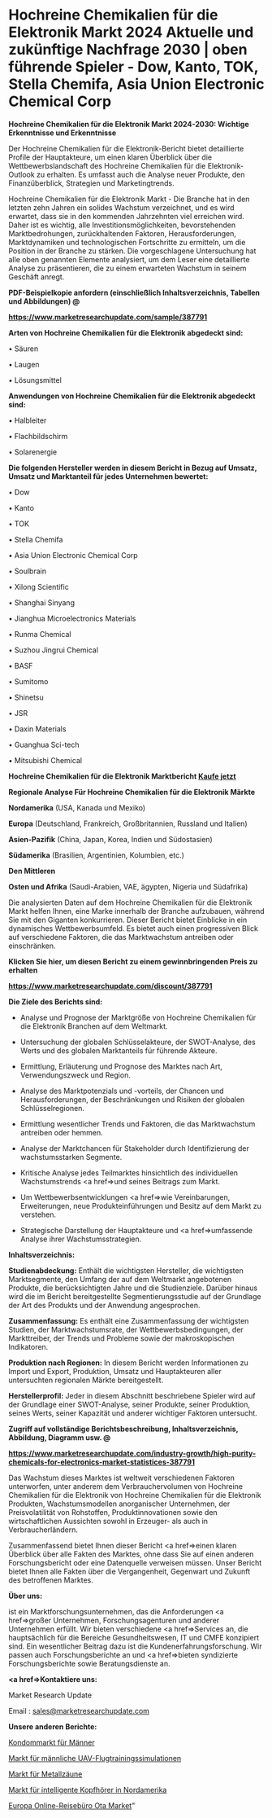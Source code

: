 # Hochreine Chemikalien für die Elektronik Markt 2024 Aktuelle und zukünftige Nachfrage 2030 | oben führende Spieler - Dow, Kanto, TOK, Stella Chemifa, Asia Union Electronic Chemical Corp

<strong>Hochreine Chemikalien für die Elektronik Markt 2024-2030: Wichtige Erkenntnisse und Erkenntnisse</strong>

Der Hochreine Chemikalien für die Elektronik-Bericht bietet detaillierte Profile der Hauptakteure, um einen klaren Überblick über die Wettbewerbslandschaft des Hochreine Chemikalien für die Elektronik-Outlook zu erhalten. Es umfasst auch die Analyse neuer Produkte, den Finanzüberblick, Strategien und Marketingtrends.

Hochreine Chemikalien für die Elektronik Markt - Die Branche hat in den letzten zehn Jahren ein solides Wachstum verzeichnet, und es wird erwartet, dass sie in den kommenden Jahrzehnten viel erreichen wird. Daher ist es wichtig, alle Investitionsmöglichkeiten, bevorstehenden Marktbedrohungen, zurückhaltenden Faktoren, Herausforderungen, Marktdynamiken und technologischen Fortschritte zu ermitteln, um die Position in der Branche zu stärken. Die vorgeschlagene Untersuchung hat alle oben genannten Elemente analysiert, um dem Leser eine detaillierte Analyse zu präsentieren, die zu einem erwarteten Wachstum in seinem Geschäft anregt.



<strong><b>PDF-Beispielkopie anfordern (einschließlich Inhaltsverzeichnis, Tabellen und Abbildungen) @ </b></strong>

<strong><a href=https://www.marketresearchupdate.com/sample/387791>

<strong>https://www.marketresearchupdate.com/sample/387791</u></a></strong></strong>



<strong>Arten von Hochreine Chemikalien für die Elektronik abgedeckt sind:</strong>

• Säuren

• Laugen

• Lösungsmittel



<strong>Anwendungen von Hochreine Chemikalien für die Elektronik abgedeckt sind:</strong>

• Halbleiter

• Flachbildschirm

• Solarenergie



<strong>Die folgenden Hersteller werden in diesem Bericht in Bezug auf Umsatz, Umsatz und Marktanteil für jedes Unternehmen bewertet:</strong>

• Dow

• Kanto

• TOK

• Stella Chemifa

• Asia Union Electronic Chemical Corp

• Soulbrain

• Xilong Scientific

• Shanghai Sinyang

• Jianghua Microelectronics Materials

• Runma Chemical

• Suzhou Jingrui Chemical

• BASF

• Sumitomo

• Shinetsu

• JSR

• Daxin Materials

• Guanghua Sci-tech

• Mitsubishi Chemical



<strong>Hochreine Chemikalien für die Elektronik Marktbericht <a href=https://www.marketresearchupdate.com/buynow/387791>Kaufe jetzt</a></strong>



<strong>Regionale Analyse Für Hochreine Chemikalien für die Elektronik Märkte</strong>



<strong>Nordamerika</strong> (USA, Kanada und Mexiko)



<strong>Europa</strong> (Deutschland, Frankreich, Großbritannien, Russland und Italien)



<strong>Asien-Pazifik</strong> (China, Japan, Korea, Indien und Südostasien)



<strong>Südamerika</strong> (Brasilien, Argentinien, Kolumbien, etc.)



<strong>Den Mittleren</strong> 

<strong>Osten und Afrika</strong> (Saudi-Arabien, VAE, ägypten, Nigeria und Südafrika)

Die analysierten Daten auf dem Hochreine Chemikalien für die Elektronik Markt helfen Ihnen, eine Marke innerhalb der Branche aufzubauen, während Sie mit den Giganten konkurrieren. Dieser Bericht bietet Einblicke in ein dynamisches Wettbewerbsumfeld. Es bietet auch einen progressiven Blick auf verschiedene Faktoren, die das Marktwachstum antreiben oder einschränken.



<strong>Klicken Sie hier, um diesen Bericht zu einem gewinnbringenden Preis zu erhalten
</strong>

<strong><a href=https://www.marketresearchupdate.com/discount/387791>https://www.marketresearchupdate.com/discount/387791</b></u></strong></a>



<strong>Die Ziele des Berichts sind:</strong>

- Analyse und Prognose der Marktgröße von Hochreine Chemikalien für die Elektronik Branchen auf dem Weltmarkt.

- Untersuchung der globalen Schlüsselakteure, der SWOT-Analyse, des Werts und des globalen Marktanteils für führende Akteure.

- Ermittlung, Erläuterung und Prognose des Marktes nach Art, Verwendungszweck und Region.

- Analyse des Marktpotenzials und -vorteils, der Chancen und Herausforderungen, der Beschränkungen und Risiken der globalen Schlüsselregionen.

- Ermittlung wesentlicher Trends und Faktoren, die das Marktwachstum antreiben oder hemmen.

- Analyse der Marktchancen für Stakeholder durch Identifizierung der wachstumsstarken Segmente.

- Kritische Analyse jedes Teilmarktes hinsichtlich des individuellen Wachstumstrends <a href=>und</a> seines Beitrags zum Markt.

- Um Wettbewerbsentwicklungen <a href=>wie</a> Vereinbarungen, Erweiterungen, neue Produkteinführungen und Besitz auf dem Markt zu verstehen.

- Strategische Darstellung der Hauptakteure und <a href=>umfas</a>sende Analyse ihrer Wachstumsstrategien.



<strong>Inhaltsverzeichnis:</strong>



<strong>Studienabdeckung:</strong> Enthält die wichtigsten Hersteller, die wichtigsten Marktsegmente, den Umfang der auf dem Weltmarkt angebotenen Produkte, die berücksichtigten Jahre und die Studienziele. Darüber hinaus wird die im Bericht bereitgestellte Segmentierungsstudie auf der Grundlage der Art des Produkts und der Anwendung angesprochen.



<strong>Zusammenfassung:</strong> Es enthält eine Zusammenfassung der wichtigsten Studien, der Marktwachstumsrate, der Wettbewerbsbedingungen, der Markttreiber, der Trends und Probleme sowie der makroskopischen Indikatoren.



<strong>Produktion nach Regionen:</strong> In diesem Bericht werden Informationen zu Import und Export, Produktion, Umsatz und Hauptakteuren aller untersuchten regionalen Märkte bereitgestellt.



<strong>Herstellerprofil:</strong> Jeder in diesem Abschnitt beschriebene Spieler wird auf der Grundlage einer SWOT-Analyse, seiner Produkte, seiner Produktion, seines Werts, seiner Kapazität und anderer wichtiger Faktoren untersucht.



<strong><b>Zugriff auf vollständige Berichtsbeschreibung, Inhaltsverzeichnis, Abbildung, Diagramm usw. @ </b></strong>

<strong><a href=https://www.marketresearchupdate.com/industry-growth/high-purity-chemicals-for-electronics-market-statistices-387791>https://www.marketresearchupdate.com/industry-growth/high-purity-chemicals-for-electronics-market-statistices-387791</a></strong>

Das Wachstum dieses Marktes ist weltweit verschiedenen Faktoren unterworfen, unter anderem dem Verbrauchervolumen von Hochreine Chemikalien für die Elektronik von Hochreine Chemikalien für die Elektronik Produkten, Wachstumsmodellen anorganischer Unternehmen, der Preisvolatilität von Rohstoffen, Produktinnovationen sowie den wirtschaftlichen Aussichten sowohl in Erzeuger- als auch in Verbraucherländern.

Zusammenfassend bietet Ihnen dieser Bericht <a href=>einen</a> klaren Überblick über alle Fakten des Marktes, ohne dass Sie auf einen anderen Forschungsbericht oder eine Datenquelle verweisen müssen. Unser Bericht bietet Ihnen alle Fakten über die Vergangenheit, Gegenwart und Zukunft des betroffenen Marktes.



<strong>Über uns:</strong>

 ist ein Marktforschungsunternehmen, das die Anforderungen <a href=>großer</a> Unternehmen, Forschungsagenturen und anderer Unternehmen erfüllt. Wir bieten verschiedene <a href=>Services</a> an, die hauptsächlich für die Bereiche Gesundheitswesen, IT und CMFE konzipiert sind. Ein wesentlicher Beitrag dazu ist die Kundenerfahrungsforschung. Wir passen auch Forschungsberichte an und <a href=>bieten</a> syndizierte Forschungsberichte sowie Beratungsdienste an.



<strong><a href=>Kontaktiere uns:</a></strong>

Market Research Update

Email : sales@marketresearchupdate.com



<strong>Unsere anderen Berichte:</strong>

<a href=https://www.linkedin.com/pulse/man-condom-market-growth-possibilities-analysis>Kondommarkt für Männer</a>

<a href=https://www.linkedin.com/pulse/male-uav-flight-training-simulation-market-size>Markt für männliche UAV-Flugtrainingssimulationen</a>

<a href=https://www.linkedin.com/pulse/metal-fencing-market-size-emerging-trends-consumption>Markt für Metallzäune</a>

<a href=https://www.linkedin.com/pulse/north-america-smart-headphones-market-2023-demand-future>Markt für intelligente Kopfhörer in Nordamerika</a>

<a href=https://www.linkedin.com/pulse/europe-online-travel-agency-ota-market-2030-2gluf/>Europa Online-Reisebüro Ota Market</a>"
